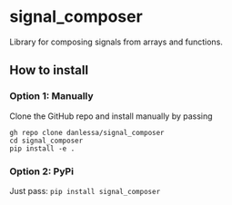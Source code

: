 # signal_composer

Library for composing signals from arrays and functions.

## How to install

### Option 1: Manually

Clone the GitHub repo and install manually by passing

```
gh repo clone danlessa/signal_composer
cd signal_composer
pip install -e .
```

### Option 2: PyPi

Just pass:
`pip install signal_composer`
